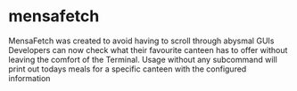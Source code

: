 # mensafetch
MensaFetch was created to avoid having to scroll through abysmal GUIs Developers can now check what their favourite canteen has to offer without leaving the comfort of the Terminal. 
Usage without any subcommand will print out todays meals for a specific canteen with the configured information
